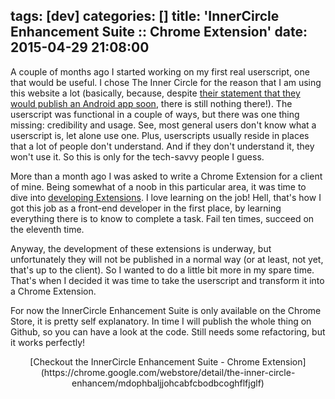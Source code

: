 tags: [dev]
categories: []
title: 'InnerCircle Enhancement Suite :: Chrome Extension'
date: 2015-04-29 21:08:00
---
A couple of months ago I started working on my first real userscript, one that would be useful. I chose The Inner Circle for the reason that I am using this website a lot (basically, because, despite [their statement that they would publish an Android app soon](https://twitter.com/InnerCircleCo/status/559442232848433152), there is still nothing there!). The userscript was functional in a couple of ways, but there was one thing missing: credibility and usage. See, most general users don't know what a userscript is, let alone use one. Plus, userscripts usually reside in places that a lot of people don't understand. And if they don't understand it, they won't use it. So this is only for the tech-savvy people I guess.

<!-- more -->

More than a month ago I was asked to write a Chrome Extension for a client of mine. Being somewhat of a noob in this particular area, it was time to dive into [developing Extensions](https://developer.chrome.com/extensions). I love learning on the job! Hell, that's how I got this job as a front-end developer in the first place, by learning everything there is to know to complete a task. Fail ten times, succeed on the eleventh time.

Anyway, the development of these extensions is underway, but unfortunately they will not be published in a normal way (or at least, not yet, that's up to the client). So I wanted to do a little bit more in my spare time. That's when I decided it was time to take the userscript and transform it into a Chrome Extension.

For now the InnerCircle Enhancement Suite is only available on the Chrome Store, it is pretty self explanatory. In time I will publish the whole thing on Github, so you can have a look at the code. Still needs some refactoring, but it works perfectly!

<center>[Checkout the InnerCircle Enhancement Suite - Chrome Extension](https://chrome.google.com/webstore/detail/the-inner-circle-enhancem/mdophbaljjohcabfcbodbcoghflfjglf)</center>
